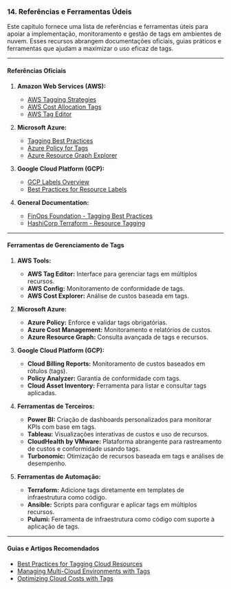 ### 14. Referências e Ferramentas Údeis

Este capítulo fornece uma lista de referências e ferramentas úteis para apoiar a implementação, monitoramento e gestão de tags em ambientes de nuvem. Esses recursos abrangem documentações oficiais, guias práticos e ferramentas que ajudam a maximizar o uso eficaz de tags.

---

#### **Referências Oficiais**

1. **Amazon Web Services (AWS):**
    - [AWS Tagging Strategies](https://docs.aws.amazon.com/general/latest/gr/aws_tagging.html)
    - [AWS Cost Allocation Tags](https://docs.aws.amazon.com/awsaccountbilling/latest/aboutv2/cost-alloc-tags.html)
    - [AWS Tag Editor](https://docs.aws.amazon.com/resourcegroupstagging/latest/userguide/tag-editor.html)

2. **Microsoft Azure:**
    - [Tagging Best Practices](https://learn.microsoft.com/en-us/azure/azure-resource-manager/management/tag-resources)
    - [Azure Policy for Tags](https://learn.microsoft.com/en-us/azure/governance/policy/concepts/effects#append)
    - [Azure Resource Graph Explorer](https://learn.microsoft.com/en-us/azure/governance/resource-graph/overview)

3. **Google Cloud Platform (GCP):**
    - [GCP Labels Overview](https://cloud.google.com/resource-manager/docs/creating-managing-labels)
    - [Best Practices for Resource Labels](https://cloud.google.com/docs/enterprise-best-practices/labels)

4. **General Documentation:**
    - [FinOps Foundation - Tagging Best Practices](https://www.finops.org/)
    - [HashiCorp Terraform - Resource Tagging](https://developer.hashicorp.com/terraform/docs/language/meta-arguments/tags)

---

#### **Ferramentas de Gerenciamento de Tags**

1. **AWS Tools:**
    - **AWS Tag Editor:** Interface para gerenciar tags em múltiplos recursos.
    - **AWS Config:** Monitoramento de conformidade de tags.
    - **AWS Cost Explorer:** Análise de custos baseada em tags.

2. **Microsoft Azure:**
    - **Azure Policy:** Enforce e validar tags obrigatórias.
    - **Azure Cost Management:** Monitoramento e relatórios de custos.
    - **Azure Resource Graph:** Consulta avançada de tags e recursos.

3. **Google Cloud Platform (GCP):**
    - **Cloud Billing Reports:** Monitoramento de custos baseados em rótulos (tags).
    - **Policy Analyzer:** Garantia de conformidade com tags.
    - **Cloud Asset Inventory:** Ferramenta para listar e consultar tags aplicadas.

4. **Ferramentas de Terceiros:**
    - **Power BI:** Criação de dashboards personalizados para monitorar KPIs com base em tags.
    - **Tableau:** Visualizações interativas de custos e uso de recursos.
    - **CloudHealth by VMware:** Plataforma abrangente para rastreamento de custos e conformidade usando tags.
    - **Turbonomic:** Otimização de recursos baseada em tags e análises de desempenho.

5. **Ferramentas de Automação:**
    - **Terraform:** Adicione tags diretamente em templates de infraestrutura como código.
    - **Ansible:** Scripts para configurar e aplicar tags em múltiplos recursos.
    - **Pulumi:** Ferramenta de infraestrutura como código com suporte à aplicação de tags.

---

#### **Guias e Artigos Recomendados**

- [Best Practices for Tagging Cloud Resources](https://www.cloudmanagement.com/resources/tagging-best-practices/)
- [Managing Multi-Cloud Environments with Tags](https://www.infoworld.com/article/multi-cloud-tagging.html)
- [Optimizing Cloud Costs with Tags](https://www.cloudfinops.org/)
